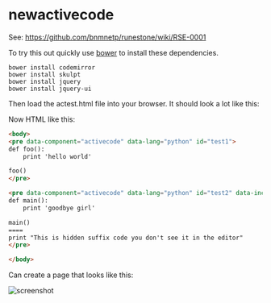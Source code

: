 # newactivecode


See:  https://github.com/bnmnetp/runestone/wiki/RSE-0001

To try this out quickly use [bower](http://bower.io/#install-bower) to install these dependencies.

    bower install codemirror
    bower install skulpt
    bower install jquery
    bower install jquery-ui

Then load the actest.html file into your browser.  It should look a lot like this:

Now HTML like this:

```html
<body>
<pre data-component="activecode" data-lang="python" id="test1">
def foo():
    print 'hello world'

foo()
</pre>

<pre data-component="activecode" data-lang="python" id="test2" data-include="test1 test2">
def main():
    print 'goodbye girl'

main()
====
print "This is hidden suffix code you don't see it in the editor"
</pre>

</body>
```

Can create a page that looks like this:

![screenshot](https://www.dropbox.com/s/fqvakeftnfa75gp/Screenshot%202015-03-23%2018.45.58.png?raw=1)
